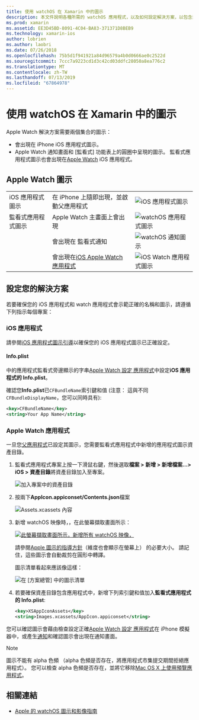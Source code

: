 ```yaml
---
title: 使用 watchOS 在 Xamarin 中的圖示
description: 本文件說明各種所需的 watchOS 應用程式，以及如何設定解決方案，以包含這些圖示的圖示。
ms.prod: xamarin
ms.assetid: EE3D45BD-8091-4C04-BA83-371371D8BEB9
ms.technology: xamarin-ios
author: lobrien
ms.author: laobri
ms.date: 07/26/2018
ms.openlocfilehash: 75b5d1f941921a84d96579a4b0d0666ae0c2522d
ms.sourcegitcommit: 7ccc7a9223cd1d3c42cd03ddfc28050a8ea776c2
ms.translationtype: MT
ms.contentlocale: zh-TW
ms.lasthandoff: 07/13/2019
ms.locfileid: "67864978"
---
```

# <a name="working-with-watchos-icons-in-xamarin"></a>使用 watchOS 在 Xamarin 中的圖示

Apple Watch 解決方案需要兩個集合的圖示：

* 會出現在 iPhone iOS 應用程式圖示。
* Apple Watch 通知畫面和 [監看式] 功能表上的圓圈中呈現的圖示。 監看式應用程式圖示也會出現在[Apple Watch](~/ios/watchos/app-fundamentals/settings.md) iOS 應用程式。

## <a name="apple-watch-icons"></a>Apple Watch 圖示

| | | |
|-|-|-|
|iOS 應用程式圖示|在 iPhone 上隨即出現，並啟動父應用程式|![iOS 應用程式圖示](icons-images/icon-ios.png)|
|監看式應用程式圖示|Apple Watch 主畫面上會出現|![watchOS 應用程式圖示](icons-images/icon-home.png)|
||會出現在 監看式通知|![watchOS 通知圖示](icons-images/notification-icon.png)|
||會出現在[iOS Apple Watch 應用程式](~/ios/watchos/app-fundamentals/settings.md)|![iOS Watch 應用程式圖示](icons-images/watch-app-sml.png)|

## <a name="configuring-your-solution"></a>設定您的解決方案

若要確保您的 iOS 應用程式和 watch 應用程式會示範正確的名稱和圖示，請遵循下列指示每個專案：

### <a name="ios-app"></a>iOS 應用程式

請參閱[iOS 應用程式圖示引導](~/ios/app-fundamentals/images-icons/app-icons.md)以確保您的 iOS 應用程式圖示已正確設定。

#### <a name="infoplist"></a>Info.plist

中的應用程式監看式旁邊顯示的字串[Apple Watch 設定 應用程式](~/ios/watchos/app-fundamentals/settings.md)中設定**iOS 應用程式的 Info.plist**。

確認您**Info.plist**已`CFBundleName`索引鍵和值 (注意： 這與不同`CFBundleDisplayName`，您可以同時具有):

```xml
<key>CFBundleName</key>
<string>Your App Name</string>
```

### <a name="apple-watch-app"></a>Apple Watch 應用程式

一旦您[父應用程式](~/ios/watchos/app-fundamentals/parent-app.md)已設定其圖示，您需要監看式應用程式中新增的應用程式圖示資產目錄。

1. 監看式應用程式專案上按一下滑鼠右鍵，然後選取**檔案 > 新增 > 新增檔案...> iOS > 資產目錄**將資產目錄加入至專案。

    ![](icons-images/newasset.png "加入專案中的資產目錄")

2. 按兩下**AppIcon.appiconset/Contents.json**檔案

    ![](icons-images/xcassets-iconset-sml.png "Assets.xcassets 內容")

3. 新增 watchOS 映像時，，在此螢幕擷取畫面所示：

    [![](icons-images/appicons-sml.png "此螢幕擷取畫面所示，新增所有 watchOS 映像，")](icons-images/appicons.png#lightbox)

    請參閱[Apple 圖示的指導方針](https://developer.apple.com/design/human-interface-guidelines/watchos/icons-and-images/menu-icons/)（維度也會顯示在螢幕上） 的必要大小。 請記住，這些圖示會自動裁剪在圓形中轉譯。

    圖示清單看起來應該像這樣：

    ![](icons-images/xcassets-complete-sml.png "在 [方案總管] 中的圖示清單")

4. 若要確保資產目錄包含應用程式中，新增下列索引鍵和值加入**監看式應用程式的 Info.plist**:

    ```xml
    <key>XSAppIconAssets</key>
    <string>Images.xcassets/AppIcon.appiconset</string>
    ```

您可以確認圖示會藉由檢查設定正確[Apple Watch 設定 應用程式](~/ios/watchos/app-fundamentals/settings.md)在 iPhone 模擬器中，或產生[通知](~/ios/watchos/platform/notifications.md)和確認圖示會出現在通知畫面。

> [!NOTE]
> 圖示不能有 alpha 色頻 （alpha 色頻是否存在，將應用程式市集提交期間拒絕應用程式）。 您可以檢查 alpha 色頻是否存在，並將它移除[Mac OS X 上使用預覽應用程式](~/ios/watchos/troubleshooting.md#noalpha)。


## <a name="related-links"></a>相關連結

- [Apple 的 watchOS 圖示和影像指南](https://developer.apple.com/design/human-interface-guidelines/watchos/icons-and-images/)
